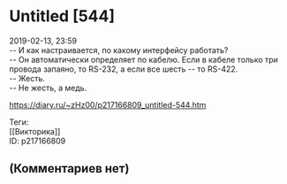Untitled [544]
==============

  
2019-02-13, 23:59  
 -- И как настраивается, по какому интерфейсу работать?   
 -- Он автоматически определяет по кабелю. Если в кабеле только три провода запаяно, то RS-232, а если все шесть -- то RS-422.   
 -- Жесть.   
 -- Не жесть, а медь.   
  
<https://diary.ru/~zHz00/p217166809_untitled-544.htm>  
  
Теги:  
[[Викторика]]  
ID: p217166809  


(Комментариев нет)
------------------